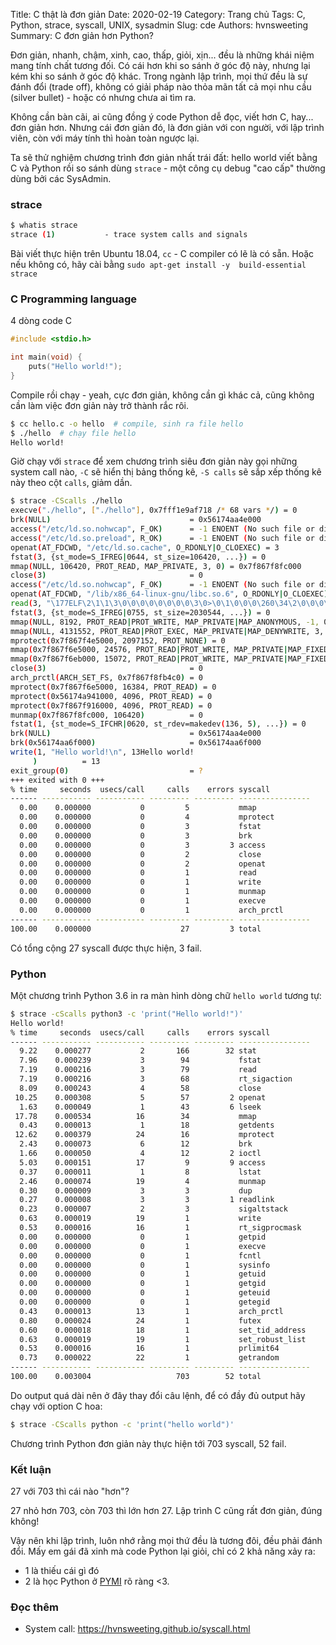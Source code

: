 Title: C thật là đơn giản
Date: 2020-02-19
Category: Trang chủ
Tags: C, Python, strace, syscall, UNIX, sysadmin
Slug: cde
Authors: hvnsweeting
Summary: C đơn giản hơn Python?

Đơn giản, nhanh, chậm, xinh, cao, thấp, giỏi, xịn... đều là những khái niệm
mang tính chất tương đối. Có cái hơn khi so sánh ở góc độ này, nhưng lại kém
khi so sánh ở góc độ khác. Trong ngành lập trình, mọi thứ đều là sự đánh đổi
(trade off),
không có giải pháp nào thỏa mãn tất cả mọi nhu cầu (silver bullet) - hoặc có
nhưng chưa ai tìm ra.

Không cần bàn cãi, ai cũng đồng ý code Python dễ đọc, viết hơn C, hay... đơn
giản hơn. Nhưng cái đơn giản đó, là đơn giản với con người, với lập trình viên,
còn với máy tính thì hoàn toàn ngược lại.

Ta sẽ thử nghiệm chương trình đơn giản nhất trái đất: hello world viết bằng C
và Python rồi so sánh dùng `strace` - một công cụ debug "cao cấp" thường
dùng bởi các SysAdmin.

### strace

```sh
$ whatis strace
strace (1)           - trace system calls and signals
```
Bài viết thực hiện trên Ubuntu 18.04, `cc` - C compiler có lẽ là có sẵn.
Hoặc nếu không có, hãy cài bằng `sudo apt-get install -y  build-essential strace`

### C Programming language

4 dòng code C
```c
#include <stdio.h>

int main(void) {
    puts("Hello world!");
}
```

Compile rồi chạy - yeah, cực đơn giản, không cần gì khác cả, cũng không cần
làm việc đơn giản này trở thành rắc rôi.

```sh
$ cc hello.c -o hello  # compile, sinh ra file hello
$ ./hello  # chạy file hello
Hello world!
```

Giờ chạy với `strace` để xem chương trình siêu đơn giản này gọi những system call
nào, `-C` sẽ hiển thị bảng thống kê, `-S calls` sẽ sắp xếp thống kê này
theo cột `calls`, giảm dần.

```sh
$ strace -CScalls ./hello
execve("./hello", ["./hello"], 0x7fff1e9af718 /* 68 vars */) = 0
brk(NULL)                               = 0x56174aa4e000
access("/etc/ld.so.nohwcap", F_OK)      = -1 ENOENT (No such file or directory)
access("/etc/ld.so.preload", R_OK)      = -1 ENOENT (No such file or directory)
openat(AT_FDCWD, "/etc/ld.so.cache", O_RDONLY|O_CLOEXEC) = 3
fstat(3, {st_mode=S_IFREG|0644, st_size=106420, ...}) = 0
mmap(NULL, 106420, PROT_READ, MAP_PRIVATE, 3, 0) = 0x7f867f8fc000
close(3)                                = 0
access("/etc/ld.so.nohwcap", F_OK)      = -1 ENOENT (No such file or directory)
openat(AT_FDCWD, "/lib/x86_64-linux-gnu/libc.so.6", O_RDONLY|O_CLOEXEC) = 3
read(3, "\177ELF\2\1\1\3\0\0\0\0\0\0\0\0\3\0>\0\1\0\0\0\260\34\2\0\0\0\0\0"..., 832) = 832
fstat(3, {st_mode=S_IFREG|0755, st_size=2030544, ...}) = 0
mmap(NULL, 8192, PROT_READ|PROT_WRITE, MAP_PRIVATE|MAP_ANONYMOUS, -1, 0) = 0x7f867f8fa000
mmap(NULL, 4131552, PROT_READ|PROT_EXEC, MAP_PRIVATE|MAP_DENYWRITE, 3, 0) = 0x7f867f2fe000
mprotect(0x7f867f4e5000, 2097152, PROT_NONE) = 0
mmap(0x7f867f6e5000, 24576, PROT_READ|PROT_WRITE, MAP_PRIVATE|MAP_FIXED|MAP_DENYWRITE, 3, 0x1e7000) = 0x7f867f6e5000
mmap(0x7f867f6eb000, 15072, PROT_READ|PROT_WRITE, MAP_PRIVATE|MAP_FIXED|MAP_ANONYMOUS, -1, 0) = 0x7f867f6eb000
close(3)                                = 0
arch_prctl(ARCH_SET_FS, 0x7f867f8fb4c0) = 0
mprotect(0x7f867f6e5000, 16384, PROT_READ) = 0
mprotect(0x56174a941000, 4096, PROT_READ) = 0
mprotect(0x7f867f916000, 4096, PROT_READ) = 0
munmap(0x7f867f8fc000, 106420)          = 0
fstat(1, {st_mode=S_IFCHR|0620, st_rdev=makedev(136, 5), ...}) = 0
brk(NULL)                               = 0x56174aa4e000
brk(0x56174aa6f000)                     = 0x56174aa6f000
write(1, "Hello world!\n", 13Hello world!
     )          = 13
exit_group(0)                           = ?
+++ exited with 0 +++
% time     seconds  usecs/call     calls    errors syscall
------ ----------- ----------- --------- --------- ----------------
  0.00    0.000000           0         5           mmap
  0.00    0.000000           0         4           mprotect
  0.00    0.000000           0         3           fstat
  0.00    0.000000           0         3           brk
  0.00    0.000000           0         3         3 access
  0.00    0.000000           0         2           close
  0.00    0.000000           0         2           openat
  0.00    0.000000           0         1           read
  0.00    0.000000           0         1           write
  0.00    0.000000           0         1           munmap
  0.00    0.000000           0         1           execve
  0.00    0.000000           0         1           arch_prctl
------ ----------- ----------- --------- --------- ----------------
100.00    0.000000                    27         3 total
```

Có tổng cộng 27 syscall được thực hiện, 3 fail.

### Python

Một chương trình Python 3.6 in ra màn hình dòng chữ `hello world` tương tự:

```sh
$ strace -cScalls python3 -c 'print("Hello world!")'
Hello world!
% time     seconds  usecs/call     calls    errors syscall
------ ----------- ----------- --------- --------- ----------------
  9.22    0.000277           2       166        32 stat
  7.96    0.000239           3        94           fstat
  7.19    0.000216           3        79           read
  7.19    0.000216           3        68           rt_sigaction
  8.09    0.000243           4        58           close
 10.25    0.000308           5        57         2 openat
  1.63    0.000049           1        43         6 lseek
 17.78    0.000534          16        34           mmap
  0.43    0.000013           1        18           getdents
 12.62    0.000379          24        16           mprotect
  2.43    0.000073           6        12           brk
  1.66    0.000050           4        12         2 ioctl
  5.03    0.000151          17         9         9 access
  0.37    0.000011           1         8           lstat
  2.46    0.000074          19         4           munmap
  0.30    0.000009           3         3           dup
  0.27    0.000008           3         3         1 readlink
  0.23    0.000007           2         3           sigaltstack
  0.63    0.000019          19         1           write
  0.53    0.000016          16         1           rt_sigprocmask
  0.00    0.000000           0         1           getpid
  0.00    0.000000           0         1           execve
  0.00    0.000000           0         1           fcntl
  0.00    0.000000           0         1           sysinfo
  0.00    0.000000           0         1           getuid
  0.00    0.000000           0         1           getgid
  0.00    0.000000           0         1           geteuid
  0.00    0.000000           0         1           getegid
  0.43    0.000013          13         1           arch_prctl
  0.80    0.000024          24         1           futex
  0.60    0.000018          18         1           set_tid_address
  0.63    0.000019          19         1           set_robust_list
  0.53    0.000016          16         1           prlimit64
  0.73    0.000022          22         1           getrandom
------ ----------- ----------- --------- --------- ----------------
100.00    0.003004                   703        52 total
```

Do output quá dài nên ở đây thay đổi câu lệnh, để có đầy đủ output hãy chạy
với option C hoa:

```sh
$ strace -CScalls python -c 'print("hello world")'
```

Chương trình Python đơn giản này thực hiện tới 703 syscall, 52 fail.

### Kết luận
27 với 703 thì cái nào "hơn"?

27 nhỏ hơn 703, còn 703 thì lớn hơn 27. Lập trình C cũng rất đơn giản, đúng
không!

Vậy nên khi lập trình, luôn nhớ rằng mọi thứ đều là tương đôi, đều phải đánh
đổi. Mấy em gái đã xinh mà code Python lại giỏi, chỉ có 2 khả năng xảy ra:

- 1 là thiếu cái gì đó
- 2 là học Python ở [PYMI](https://pymi.vn) rõ ràng <3.

### Đọc thêm
- System call: https://hvnsweeting.github.io/syscall.html
